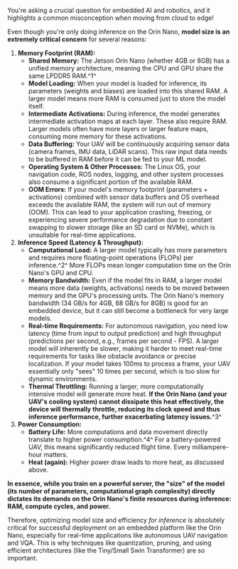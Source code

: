 You're asking a crucial question for embedded AI and robotics, and it highlights a common misconception when moving from cloud to edge!

Even though you're only doing inference on the Orin Nano, **model size is an extremely critical concern** for several reasons:

1. **Memory Footprint (RAM):**
   * **Shared Memory:** The Jetson Orin Nano (whether 4GB or 8GB) has a unified memory architecture, meaning the CPU and GPU share the same LPDDR5 RAM.^1^
   * **Model Loading:** When your model is loaded for inference, its parameters (weights and biases) are loaded into this shared RAM. A larger model means more RAM is consumed just to store the model itself.
   * **Intermediate Activations:** During inference, the model generates intermediate activation maps at each layer. These also require RAM. Larger models often have more layers or larger feature maps, consuming more memory for these activations.
   * **Data Buffering:** Your UAV will be continuously acquiring sensor data (camera frames, IMU data, LiDAR scans). This raw input data needs to be buffered in RAM before it can be fed to your ML model.
   * **Operating System & Other Processes:** The Linux OS, your navigation code, ROS nodes, logging, and other system processes also consume a significant portion of the available RAM.
   * **OOM Errors:** If your model's memory footprint (parameters + activations) combined with sensor data buffers and OS overhead exceeds the available RAM, the system will run out of memory (OOM). This can lead to your application crashing, freezing, or experiencing severe performance degradation due to constant swapping to slower storage (like an SD card or NVMe), which is unsuitable for real-time applications.
2. **Inference Speed (Latency & Throughput):**
   * **Computational Load:** A larger model typically has more parameters and requires more floating-point operations (FLOPs) per inference.^2^ More FLOPs mean longer computation time on the Orin Nano's GPU and CPU.
   * **Memory Bandwidth:** Even if the model fits in RAM, a larger model means more data (weights, activations) needs to be moved between memory and the GPU's processing units. The Orin Nano's memory bandwidth (34 GB/s for 4GB, 68 GB/s for 8GB) is good for an embedded device, but it can still become a bottleneck for very large models.
   * **Real-time Requirements:** For autonomous navigation, you need low latency (time from input to output prediction) and high throughput (predictions per second, e.g., frames per second - FPS). A larger model will inherently be slower, making it harder to meet real-time requirements for tasks like obstacle avoidance or precise localization. If your model takes 100ms to process a frame, your UAV essentially only "sees" 10 times per second, which is too slow for dynamic environments.
   * **Thermal Throttling:** Running a larger, more computationally intensive model will generate more heat. **If the Orin Nano (and your UAV's cooling system) cannot dissipate this heat effectively, the device will thermally throttle, reducing its clock speed and thus inference performance, further exacerbating latency issues.**^3^
3. **Power Consumption:**
   * **Battery Life:** More computations and data movement directly translate to higher power consumption.^4^ For a battery-powered UAV, this means significantly reduced flight time. Every milliampere-hour matters.
   * **Heat (again):** Higher power draw leads to more heat, as discussed above.

**In essence, while you train on a powerful server, the "size" of the model (its number of parameters, computational graph complexity) directly dictates its demands on the Orin Nano's finite resources during inference: RAM, compute cycles, and power.**

Therefore, optimizing model size and efficiency *for inference* is absolutely critical for successful deployment on an embedded platform like the Orin Nano, especially for real-time applications like autonomous UAV navigation and VQA. This is why techniques like quantization, pruning, and using efficient architectures (like the Tiny/Small Swin Transformer) are so important.
